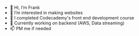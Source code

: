 - 👋 Hi, I’m Frank
- 👀 I’m interested in making websites
- 🌱 I completed Codecademy's front end development course
- 💎 Currently working on backend (AWS, Data streaming)
- 📫 PM me if needed

<!---
imbruglia100/imbruglia100 is a ✨ special ✨ repository because its `README.md` (this file) appears on your GitHub profile.
You can click the Preview link to take a look at your changes.
--->
